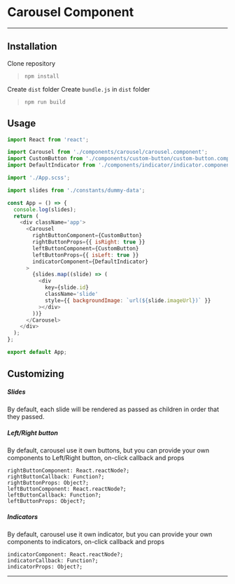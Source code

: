 # Carousel Component

---

## Installation

Clone repository

> <code>npm install</code>

Create `dist` folder
Create `bundle.js` in `dist` folder

> <code>npm run build</code>

## Usage

```JavaScript
import React from 'react';

import Carousel from './components/carousel/carousel.component';
import CustomButton from './components/custom-button/custom-button.component';
import DefaultIndicator from './components/indicator/indicator.component';

import './App.scss';

import slides from './constants/dummy-data';

const App = () => {
  console.log(slides);
  return (
    <div className='app'>
      <Carousel
        rightButtonComponent={CustomButton}
        rightButtonProps={{ isRight: true }}
        leftButtonComponent={CustomButton}
        leftButtonProps={{ isLeft: true }}
        indicatorComponent={DefaultIndicator}
      >
        {slides.map((slide) => (
          <div
            key={slide.id}
            className='slide'
            style={{ backgroundImage: `url(${slide.imageUrl})` }}
          ></div>
        ))}
      </Carousel>
    </div>
  );
};

export default App;
```

## Customizing

##### Slides

By default, each slide will be rendered as passed as children in order that they passed.

##### Left/Right button

By default, carousel use it own buttons, but you can provide your own components to Left/Right button, on-click callback and props

```
rightButtonComponent: React.reactNode?;
rightButtonCallback: Function?;
rightButtonProps: Object?;
leftButtonComponent: React.reactNode?;
leftButtonCallback: Function?;
leftButtonProps: Object?;
```

##### Indicators

By default, carousel use it own indicator, but you can provide your own components to indicators, on-click callback and props

```
indicatorComponent: React.reactNode?;
indicatorCallback: Function?;
indicatorProps: Object?;
```

---
